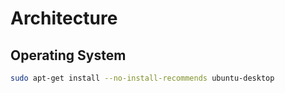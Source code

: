 # Architecture

## Operating System

```sh
sudo apt-get install --no-install-recommends ubuntu-desktop
```